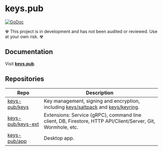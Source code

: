 # keys.pub

[![GoDoc](https://godoc.org/github.com/keys-pub/keys-ext?status.svg)](https://godoc.org/github.com/keys-pub/keys-ext)

☢ This project is in development and has not been audited or reviewed. Use at your own risk. ☢

## Documentation

Visit **[keys.pub](https://keys.pub)**.

## Repositories

| Repo                                                      | Description                                                                                                                                                                                    |
| --------------------------------------------------------- | ---------------------------------------------------------------------------------------------------------------------------------------------------------------------------------------------- |
| [keys-pub/keys](https://github.com/keys-pub/keys)         | Key management, signing and encryption, including [keys/saltpack](https://godoc.org/github.com/keys-pub/keys/saltpack) and [keys/keyring](https://godoc.org/github.com/keys-pub/keys/keyring). |
| [keys-pub/keys-ext](https://github.com/keys-pub/keys-ext) | Extensions: Service (gRPC), command line client, DB, Firestore, HTTP API/Client/Server, Git, Wormhole, etc.                                                                                    |
| [keys-pub/app](https://github.com/keys-pub/app)           | Desktop app.                                                                                                                                                                                   |
